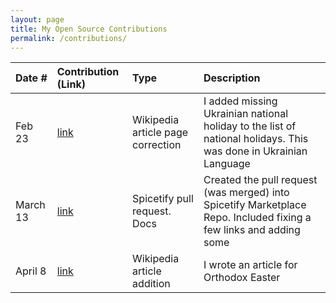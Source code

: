 ```yaml
---
layout: page
title: My Open Source Contributions
permalink: /contributions/
---
```


<!--
Type of the contribution should be "Wikipedia edit", "OpenStreet Map feature", "Documentation", "Course website", "Blog",
"Browser Add-on", etc.

The description should include a brief summary of what you did.

The link should bring us to a public page that shows your contribution. 

Replace the first row with your own contribution. 

WHEN MAKING CONTRIBUTIONS, ADD THEM HERE
-->





| Date #       | Contribution (Link)  | Type  | Description |
|---|:---|:---|:---|
| Feb 23   | [link](https://uk.wikipedia.org/w/index.php?title=23_лютого&diff=prev&oldid=41835484)    | Wikipedia article page correction    |   I added missing Ukrainian national holiday to the list of national holidays. This was done in Ukrainian Language   |
|   March 13  |  [link](https://github.com/spicetify/spicetify-marketplace/pull/694)   |   Spicetify pull request. Docs  |   Created the pull request (was merged) into Spicetify Marketplace Repo. Included fixing a few links and adding some  |
|   April 8  |   [link](https://en.wikipedia.org/w/index.php?title=Orthodox_Easter&diff=prev&oldid=1217918852)  |  Wikipedia article addition  |   I wrote an article for Orthodox Easter   |
